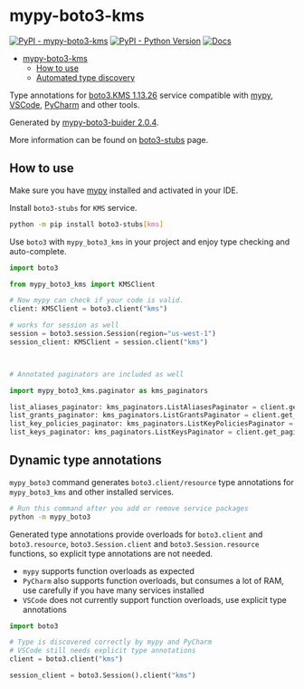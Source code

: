 # mypy-boto3-kms

[![PyPI - mypy-boto3-kms](https://img.shields.io/pypi/v/mypy-boto3-kms.svg?color=blue)](https://pypi.org/project/mypy-boto3-kms)
[![PyPI - Python Version](https://img.shields.io/pypi/pyversions/mypy-boto3-kms.svg?color=blue)](https://pypi.org/project/mypy-boto3-kms)
[![Docs](https://img.shields.io/readthedocs/mypy-boto3-builder.svg?color=blue)](https://mypy-boto3-builder.readthedocs.io/)

- [mypy-boto3-kms](#mypy-boto3-kms)
  - [How to use](#how-to-use)
  - [Automated type discovery](#automated-type-discovery)

Type annotations for
[boto3.KMS 1.13.26](https://boto3.amazonaws.com/v1/documentation/api/1.13.26/reference/services/kms.html#KMS) service
compatible with [mypy](https://github.com/python/mypy), [VSCode](https://code.visualstudio.com/),
[PyCharm](https://www.jetbrains.com/pycharm/) and other tools.

Generated by [mypy-boto3-buider 2.0.4](https://github.com/vemel/mypy_boto3_builder).

More information can be found on [boto3-stubs](https://pypi.org/project/boto3-stubs/) page.

## How to use

Make sure you have [mypy](https://github.com/python/mypy) installed and activated in your IDE.

Install `boto3-stubs` for `KMS` service.

```bash
python -m pip install boto3-stubs[kms]
```

Use `boto3` with `mypy_boto3_kms` in your project and enjoy type checking and auto-complete.

```python
import boto3

from mypy_boto3_kms import KMSClient

# Now mypy can check if your code is valid.
client: KMSClient = boto3.client("kms")

# works for session as well
session = boto3.session.Session(region="us-west-1")
session_client: KMSClient = session.client("kms")



# Annotated paginators are included as well

import mypy_boto3_kms.paginator as kms_paginators

list_aliases_paginator: kms_paginators.ListAliasesPaginator = client.get_paginator("list_aliases")
list_grants_paginator: kms_paginators.ListGrantsPaginator = client.get_paginator("list_grants")
list_key_policies_paginator: kms_paginators.ListKeyPoliciesPaginator = client.get_paginator("list_key_policies")
list_keys_paginator: kms_paginators.ListKeysPaginator = client.get_paginator("list_keys")
```

## Dynamic type annotations

`mypy_boto3` command generates `boto3.client/resource` type annotations for
`mypy_boto3_kms` and other installed services.

```bash
# Run this command after you add or remove service packages
python -m mypy_boto3
```

Generated type annotations provide overloads for `boto3.client` and `boto3.resource`,
`boto3.Session.client` and `boto3.Session.resource` functions,
so explicit type annotations are not needed.

- `mypy` supports function overloads as expected
- `PyCharm` also supports function overloads, but consumes a lot of RAM, use carefully if you have many services installed
- `VSCode` does not currently support function overloads, use explicit type annotations

```python
import boto3

# Type is discovered correctly by mypy and PyCharm
# VSCode still needs explicit type annotations
client = boto3.client("kms")

session_client = boto3.Session().client("kms")
```